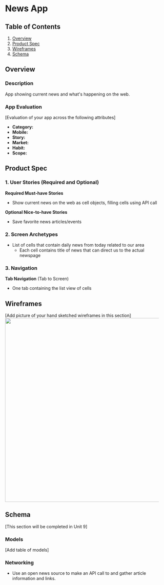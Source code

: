 # News App

## Table of Contents
1. [Overview](#Overview)
1. [Product Spec](#Product-Spec)
1. [Wireframes](#Wireframes)
2. [Schema](#Schema)

## Overview
### Description
App showing current news and what's happening on the web.

### App Evaluation
[Evaluation of your app across the following attributes]
- **Category:**
- **Mobile:**
- **Story:**
- **Market:**
- **Habit:**
- **Scope:**

## Product Spec

### 1. User Stories (Required and Optional)

**Required Must-have Stories**

* Show current news on the web as cell objects, filling cells using API call


**Optional Nice-to-have Stories**

* Save favorite news articles/events


### 2. Screen Archetypes

* List of cells that contain daily news from today related to our area
   * Each cell contains title of news that can direct us to the actual newspage 


### 3. Navigation

**Tab Navigation** (Tab to Screen)

* One tab containing the list view of cells


## Wireframes
[Add picture of your hand sketched wireframes in this section]
<img src="https://imgur.com/a/VViZ930" width=600>


## Schema 
[This section will be completed in Unit 9]
### Models
[Add table of models]
### Networking
- Use an open news source to make an API call to and gather article information and links.
